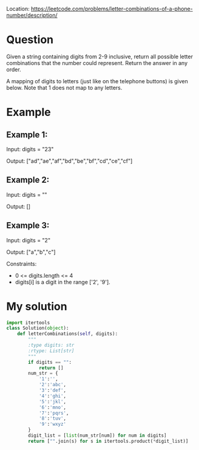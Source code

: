 Location: https://leetcode.com/problems/letter-combinations-of-a-phone-number/description/
# Question
Given a string containing digits from 2-9 inclusive, return all possible letter combinations that the number could represent. Return the answer in any order.

A mapping of digits to letters (just like on the telephone buttons) is given below. Note that 1 does not map to any letters.

 
# Example

## Example 1:
Input: digits = "23"

Output: ["ad","ae","af","bd","be","bf","cd","ce","cf"]

## Example 2:
Input: digits = ""

Output: []

## Example 3:
Input: digits = "2"

Output: ["a","b","c"]

Constraints:

- 0 <= digits.length <= 4
- digits[i] is a digit in the range ['2', '9'].
 

# My solution 
```python
import itertools
class Solution(object):
    def letterCombinations(self, digits):
        """
        :type digits: str
        :rtype: List[str]
        """
        if digits == "":
            return []
        num_str = {
            '1':'',
            '2':'abc',
            '3':'def',
            '4':'ghi',
            '5':'jkl',
            '6':'mno',
            '7':'pqrs',
            '8':'tuv',
            '9':'wxyz'
        }
        digit_list = [list(num_str[num]) for num in digits]
        return ["".join(s) for s in itertools.product(*digit_list)]

```
